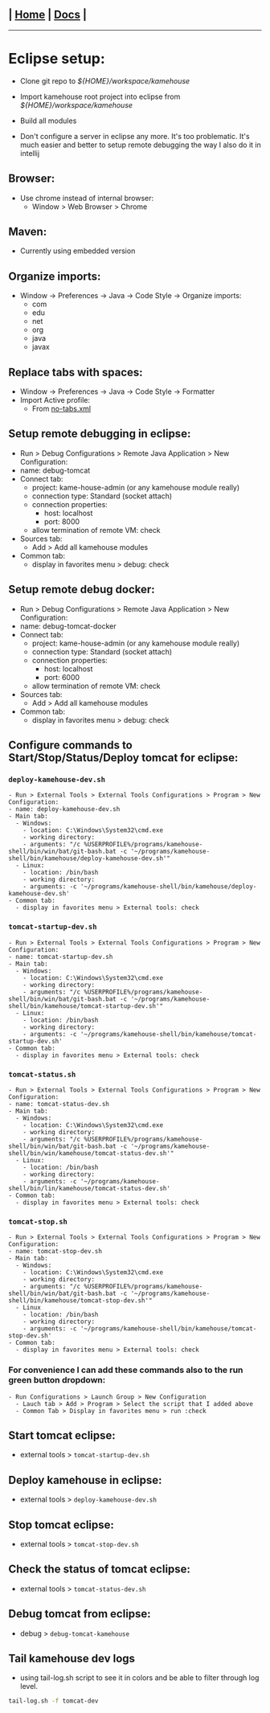 | [Home](/README.md) | [Docs](/docs/README.md) |
---------------------------------------------------------------

*********************

# Eclipse setup:

- Clone git repo to *${HOME}/workspace/kamehouse*
- Import kamehouse root project into eclipse from *${HOME}/workspace/kamehouse*
- Build all modules

- Don't configure a server in eclipse any more. It's too problematic. It's much easier and better to setup remote debugging the way I also do it in intellij

## Browser:
- Use chrome instead of internal browser:
  - Window > Web Browser > Chrome

## Maven:
- Currently using embedded version

## Organize imports: 
- Window -> Preferences -> Java -> Code Style -> Organize imports:
  - com
  - edu
  - net
  - org
  - java
  - javax

## Replace tabs with spaces:
  - Window -> Preferences -> Java -> Code Style -> Formatter
  - Import Active profile:
    - From [no-tabs.xml](/local-setup/eclipse/no-tabs.xml)

## Setup remote debugging in eclipse:
  - Run > Debug Configurations > Remote Java Application > New Configuration:
  - name: debug-tomcat
  - Connect tab:
    - project: kame-house-admin (or any kamehouse module really)
    - connection type: Standard (socket attach)
    - connection properties:
      - host: localhost
      - port: 8000
    - allow termination of remote VM: check
  - Sources tab:
    - Add > Add all kamehouse modules
  - Common tab:
    - display in favorites menu > debug: check

## Setup remote debug docker:

  - Run > Debug Configurations > Remote Java Application > New Configuration:
  - name: debug-tomcat-docker
  - Connect tab:
    - project: kame-house-admin (or any kamehouse module really)
    - connection type: Standard (socket attach)
    - connection properties:
      - host: localhost
      - port: 6000
    - allow termination of remote VM: check
  - Sources tab:
    - Add > Add all kamehouse modules
  - Common tab:
    - display in favorites menu > debug: check

## Configure commands to Start/Stop/Status/Deploy tomcat for eclipse:

  ### `deploy-kamehouse-dev.sh`
    - Run > External Tools > External Tools Configurations > Program > New Configuration:
    - name: deploy-kamehouse-dev.sh
    - Main tab:
      - Windows:
        - location: C:\Windows\System32\cmd.exe
        - working directory: 
        - arguments: "/c %USERPROFILE%/programs/kamehouse-shell/bin/win/bat/git-bash.bat -c '~/programs/kamehouse-shell/bin/kamehouse/deploy-kamehouse-dev.sh'"
      - Linux:
        - location: /bin/bash
        - working directory:
        - arguments: -c '~/programs/kamehouse-shell/bin/kamehouse/deploy-kamehouse-dev.sh'
    - Common tab:
      - display in favorites menu > External tools: check       

  ### `tomcat-startup-dev.sh`
    - Run > External Tools > External Tools Configurations > Program > New Configuration:
    - name: tomcat-startup-dev.sh
    - Main tab:
      - Windows:
        - location: C:\Windows\System32\cmd.exe
        - working directory: 
        - arguments: "/c %USERPROFILE%/programs/kamehouse-shell/bin/win/bat/git-bash.bat -c '~/programs/kamehouse-shell/bin/kamehouse/tomcat-startup-dev.sh'"
      - Linux:
        - location: /bin/bash
        - working directory: 
        - arguments: -c '~/programs/kamehouse-shell/bin/kamehouse/tomcat-startup-dev.sh'
    - Common tab:
      - display in favorites menu > External tools: check

  ### `tomcat-status.sh`
    - Run > External Tools > External Tools Configurations > Program > New Configuration:
    - name: tomcat-status-dev.sh
    - Main tab:
      - Windows:
        - location: C:\Windows\System32\cmd.exe
        - working directory: 
        - arguments: "/c %USERPROFILE%/programs/kamehouse-shell/bin/win/bat/git-bash.bat -c '~/programs/kamehouse-shell/bin/win/kamehouse/tomcat-status-dev.sh'"
      - Linux:
        - location: /bin/bash
        - working directory: 
        - arguments: -c '~/programs/kamehouse-shell/bin/lin/kamehouse/tomcat-status-dev.sh'
    - Common tab:
      - display in favorites menu > External tools: check

  ### `tomcat-stop.sh`
    - Run > External Tools > External Tools Configurations > Program > New Configuration:
    - name: tomcat-stop-dev.sh
    - Main tab:
      - Windows:
        - location: C:\Windows\System32\cmd.exe
        - working directory: 
        - arguments: "/c %USERPROFILE%/programs/kamehouse-shell/bin/win/bat/git-bash.bat -c '~/programs/kamehouse-shell/bin/kamehouse/tomcat-stop-dev.sh'"
      - Linux
        - location: /bin/bash
        - working directory:
        - arguments: -c '~/programs/kamehouse-shell/bin/kamehouse/tomcat-stop-dev.sh'
    - Common tab:
      - display in favorites menu > External tools: check

  ### For convenience I can add these commands also to the run green button dropdown:
    - Run Configurations > Launch Group > New Configuration
      - Lauch tab > Add > Program > Select the script that I added above
      - Common Tab > Display in favorites menu > run :check

## Start tomcat eclipse:
- external tools > `tomcat-startup-dev.sh`

## Deploy kamehouse in eclipse:
- external tools > `deploy-kamehouse-dev.sh`

## Stop tomcat eclipse:
- external tools > `tomcat-stop-dev.sh`

## Check the status of tomcat eclipse:
- external tools > `tomcat-status-dev.sh`

## Debug tomcat from eclipse:
- debug > `debug-tomcat-kamehouse`

## Tail kamehouse dev logs 
- using tail-log.sh script to see it in colors and be able to filter through log level.
```sh
tail-log.sh -f tomcat-dev
```
